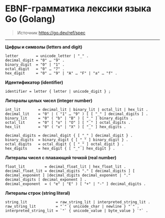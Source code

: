 # EBNF-грамматика лексики языка Go (Golang)

> Источник https://go.dev/ref/spec

<hr>

__Цифры и символы (letters and digit)__
```ebnf
letter        = unicode_letter | "_" .
decimal_digit = "0" … "9" .
binary_digit  = "0" | "1" .
octal_digit   = "0" … "7" .
hex_digit     = "0" … "9" | "A" … "F" | "a" … "f" .
```

__Идентификатор (identifier)__  
```ebnf
identifier = letter { letter | unicode_digit } ;
```

__Литералы целых чисел (integer number)__  
```ebnf
int_lit        = decimal_lit | binary_lit | octal_lit | hex_lit .
decimal_lit    = "0" | ( "1" … "9" ) [ [ "_" ] decimal_digits ] .
binary_lit     = "0" ( "b" | "B" ) [ "_" ] binary_digits .
octal_lit      = "0" [ "o" | "O" ] [ "_" ] octal_digits .
hex_lit        = "0" ( "x" | "X" ) [ "_" ] hex_digits .

decimal_digits = decimal_digit { [ "_" ] decimal_digit } .
binary_digits  = binary_digit { [ "_" ] binary_digit } .
octal_digits   = octal_digit { [ "_" ] octal_digit } .
hex_digits     = hex_digit { [ "_" ] hex_digit } .
```

__Литералы чисел с плавающей точкой (real number)__
```ebnf
float_lit         = decimal_float_lit | hex_float_lit .
decimal_float_lit = decimal_digits "." [ decimal_digits ] [ decimal_exponent ] |decimal_digits decimal_exponent | "." decimal_digits [ decimal_exponent ] .
decimal_exponent  = ( "e" | "E" ) [ "+" | "-" ] decimal_digits .
```


__Литералы строк (string literal)__
```ebnf
string_lit             = raw_string_lit | interpreted_string_lit .
raw_string_lit         = "`" { unicode_char | newline } "`" .
interpreted_string_lit = `"` { unicode_value | byte_value } `"` .
```

